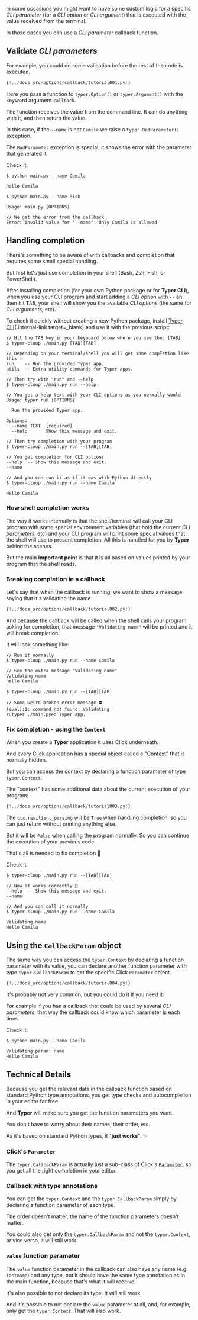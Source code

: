 In some occasions you might want to have some custom logic for a specific *CLI parameter* (for a *CLI option*  or *CLI argument*) that is executed with the value received from the terminal.

In those cases you can use a *CLI parameter* callback function.

## Validate *CLI parameters*

For example, you could do some validation before the rest of the code is executed.

```Python hl_lines="4 5 6 7  10"
{!../docs_src/options/callback/tutorial001.py!}
```

Here you pass a function to `typer.Option()` or `typer.Argument()` with the keyword argument `callback`.

The function receives the value from the command line. It can do anything with it, and then return the value.

In this case, if the `--name` is not `Camila` we raise a `typer.BadParameter()` exception.

The `BadParameter` exception is special, it shows the error with the parameter that generated it.

Check it:

<div class="termy">

```console
$ python main.py --name Camila

Hello Camila

$ python main.py --name Rick

Usage: main.py [OPTIONS]

// We get the error from the callback
Error: Invalid value for '--name': Only Camila is allowed
```

</div>

## Handling completion

There's something to be aware of with callbacks and completion that requires some small special handling.

But first let's just use completion in your shell (Bash, Zsh, Fish, or PowerShell).

After installing completion (for your own Python package or for **Typer CLI**), when you use your CLI program and start adding a *CLI option* with `--` an then hit <kbd>TAB</kbd>, your shell will show you the available *CLI options* (the same for *CLI arguments*, etc).

To check it quickly without creating a new Python package, install [Typer CLI](../../typer-cli.md){.internal-link target=_blank} and use it with the previous script:

<div class="termy">

```console
// Hit the TAB key in your keyboard below where you see the: [TAB]
$ typer-cloup ./main.py [TAB][TAB]

// Depending on your terminal/shell you will get some completion like this ✨
run    -- Run the provided Typer app.
utils  -- Extra utility commands for Typer apps.

// Then try with "run" and --help
$ typer-cloup ./main.py run --help

// You get a help text with your CLI options as you normally would
Usage: typer run [OPTIONS]

  Run the provided Typer app.

Options:
  --name TEXT  [required]
  --help       Show this message and exit.

// Then try completion with your program
$ typer-cloup ./main.py run --[TAB][TAB]

// You get completion for CLI options
--help  -- Show this message and exit.
--name

// And you can run it as if it was with Python directly
$ typer-cloup ./main.py run --name Camila

Hello Camila
```

</div>

### How shell completion works

The way it works internally is that the shell/terminal will call your CLI program with some special environment variables (that hold the current *CLI parameters*, etc) and your CLI program will print some special values that the shell will use to present completion. All this is handled for you by **Typer** behind the scenes.

But the main **important point** is that it is all based on values printed by your program that the shell reads.

### Breaking completion in a callback

Let's say that when the callback is running, we want to show a message saying that it's validating the name:

```Python hl_lines="5"
{!../docs_src/options/callback/tutorial002.py!}
```

And because the callback will be called when the shell calls your program asking for completion, that message `"Validating name"` will be printed and it will break completion.

It will look something like:

<div class="termy">

```console
// Run it normally
$ typer-cloup ./main.py run --name Camila

// See the extra message "Validating name"
Validating name
Hello Camila

$ typer-cloup ./main.py run --[TAB][TAB]

// Some weird broken error message ⛔️
(eval):1: command not found: Validating
rutyper ./main.pyed Typer app.
```

</div>

### Fix completion - using the `Context`

When you create a **Typer** application it uses Click underneath.

And every Click application has a special object called a <a href="https://click.palletsprojects.com/en/7.x/commands/#nested-handling-and-contexts" class="external-link" target="_blank">"Context"</a> that is normally hidden.

But you can access the context by declaring a function parameter of type `typer.Context`.

The "context" has some additional data about the current execution of your program:

```Python hl_lines="4 5 6"
{!../docs_src/options/callback/tutorial003.py!}
```

The `ctx.resilient_parsing` will be `True` when handling completion, so you can just return without printing anything else.

But it will be `False` when calling the program normally. So you can continue the execution of your previous code.

That's all is needed to fix completion 🚀

Check it:

<div class="termy">

```console
$ typer-cloup ./main.py run --[TAB][TAB]

// Now it works correctly 🎉
--help  -- Show this message and exit.
--name

// And you can call it normally
$ typer-cloup ./main.py run --name Camila

Validating name
Hello Camila
```

</div>

## Using the `CallbackParam` object

The same way you can access the `typer.Context` by declaring a function parameter with its value, you can declare another function parameter with type `typer.CallbackParam` to get the specific Click `Parameter` object.

```Python hl_lines="4  7"
{!../docs_src/options/callback/tutorial004.py!}
```

It's probably not very common, but you could do it if you need it.

For example if you had a callback that could be used by several *CLI parameters*, that way the callback could know which parameter is each time.

Check it:

<div class="termy">

```console
$ python main.py --name Camila

Validating param: name
Hello Camila
```

</div>

## Technical Details

Because you get the relevant data in the callback function based on standard Python type annotations, you get type checks and autocompletion in your editor for free.

And **Typer** will make sure you get the function parameters you want.

You don't have to worry about their names, their order, etc.

As it's based on standard Python types, it "**just works**". ✨

### Click's `Parameter`

The `typer.CallbackParam` is actually just a sub-class of Click's <a href="https://click.palletsprojects.com/en/7.x/api/#click.Parameter" class="external-link" target="_blank">`Parameter`</a>, so you get all the right completion in your editor.

### Callback with type annotations

You can get the `typer.Context` and the `typer.CallbackParam` simply by declaring a function parameter of each type.

The order doesn't matter, the name of the function parameters doesn't matter.

You could also get only the `typer.CallbackParam` and not the `typer.Context`, or vice versa, it will still work.

### `value` function parameter

The `value` function parameter in the callback can also have any name (e.g. `lastname`) and any type, but it should have the same type annotation as in the main function, because that's what it will receive.

It's also possible to not declare its type. It will still work.

And it's possible to not declare the `value` parameter at all, and, for example, only get the `typer.Context`. That will also work.
